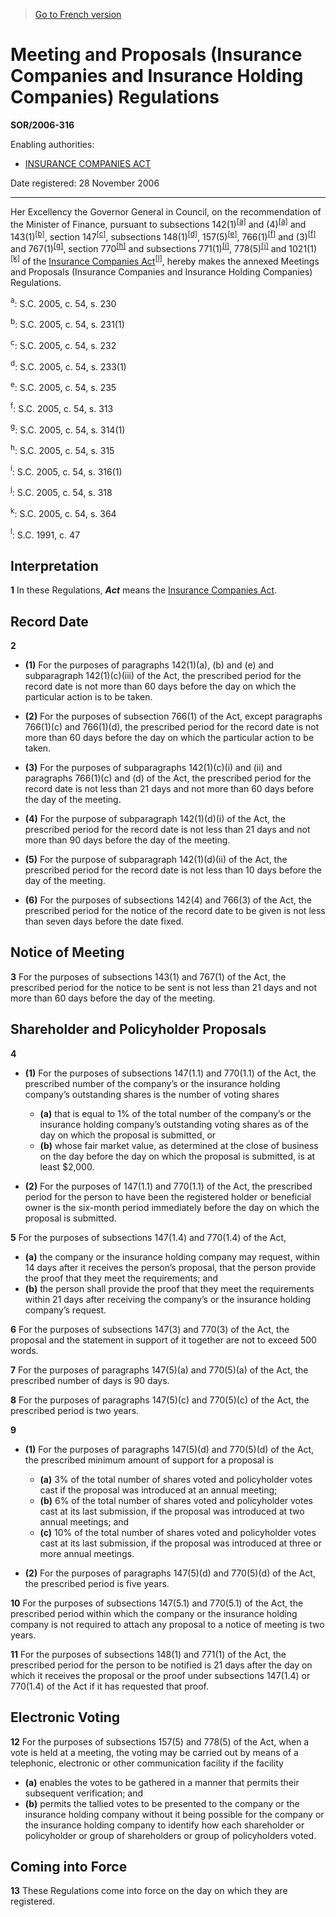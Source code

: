 > [Go to French version](/fr/Règlements/Décrets,%20ordonnances%20et%20règlements%20statutaires/2006/316.md)

# Meeting and Proposals (Insurance Companies and Insurance Holding Companies) Regulations

**SOR/2006-316**

Enabling authorities: 
- [INSURANCE COMPANIES ACT](/en/Acts/Statutes%20of%20Canada/1991/c.%2047.md)

Date registered: 28 November 2006

----------

Her Excellency the Governor General in Council, on the recommendation of the Minister of Finance, pursuant to subsections 142(1)<sup><a href='#a_e'>[a]</a></sup> and (4)<sup><a href='#a_e'>[a]</a></sup> and 143(1)<sup><a href='#b_e'>[b]</a></sup>, section 147<sup><a href='#c_e'>[c]</a></sup>, subsections 148(1)<sup><a href='#d_e'>[d]</a></sup>, 157(5)<sup><a href='#e_e'>[e]</a></sup>, 766(1)<sup><a href='#f_e'>[f]</a></sup> and (3)<sup><a href='#f_e'>[f]</a></sup> and 767(1)<sup><a href='#g_e'>[g]</a></sup>, section 770<sup><a href='#h_e'>[h]</a></sup> and subsections 771(1)<sup><a href='#i_e'>[i]</a></sup>, 778(5)<sup><a href='#j_e'>[j]</a></sup> and 1021(1)<sup><a href='#k_e'>[k]</a></sup> of the [Insurance Companies Act](/en/Acts/Statutes%20of%20Canada/1991/c.%2047.md)<sup><a href='#l_e'>[l]</a></sup>, hereby makes the annexed Meetings and Proposals (Insurance Companies and Insurance Holding Companies) Regulations.

<a name='a_e'><sup>a</sup></a>: S.C. 2005, c. 54, s. 230<br />

<a name='b_e'><sup>b</sup></a>: S.C. 2005, c. 54, s. 231(1)<br />

<a name='c_e'><sup>c</sup></a>: S.C. 2005, c. 54, s. 232<br />

<a name='d_e'><sup>d</sup></a>: S.C. 2005, c. 54, s. 233(1)<br />

<a name='e_e'><sup>e</sup></a>: S.C. 2005, c. 54, s. 235<br />

<a name='f_e'><sup>f</sup></a>: S.C. 2005, c. 54, s. 313<br />

<a name='g_e'><sup>g</sup></a>: S.C. 2005, c. 54, s. 314(1)<br />

<a name='h_e'><sup>h</sup></a>: S.C. 2005, c. 54, s. 315<br />

<a name='i_e'><sup>i</sup></a>: S.C. 2005, c. 54, s. 316(1)<br />

<a name='j_e'><sup>j</sup></a>: S.C. 2005, c. 54, s. 318<br />

<a name='k_e'><sup>k</sup></a>: S.C. 2005, c. 54, s. 364<br />

<a name='l_e'><sup>l</sup></a>: S.C. 1991, c. 47<br />




## Interpretation


**1** In these Regulations, ***Act*** means the [Insurance Companies Act](/en/Acts/Statutes%20of%20Canada/1991/c.%2047.md).




## Record Date


**2** 

- **(1)** For the purposes of paragraphs 142(1)(a), (b) and (e) and subparagraph 142(1)(c)(iii) of the Act, the prescribed period for the record date is not more than 60 days before the day on which the particular action is to be taken.

- **(2)** For the purposes of subsection 766(1) of the Act, except paragraphs 766(1)(c) and 766(1)(d), the prescribed period for the record date is not more than 60 days before the day on which the particular action to be taken.

- **(3)** For the purposes of subparagraphs 142(1)(c)(i) and (ii) and paragraphs 766(1)(c) and (d) of the Act, the prescribed period for the record date is not less than 21 days and not more than 60 days before the day of the meeting.

- **(4)** For the purpose of subparagraph 142(1)(d)(i) of the Act, the prescribed period for the record date is not less than 21 days and not more than 90 days before the day of the meeting.

- **(5)** For the purpose of subparagraph 142(1)(d)(ii) of the Act, the prescribed period for the record date is not less than 10 days before the day of the meeting.

- **(6)** For the purposes of subsections 142(4) and 766(3) of the Act, the prescribed period for the notice of the record date to be given is not less than seven days before the date fixed.




## Notice of Meeting


**3** For the purposes of subsections 143(1) and 767(1) of the Act, the prescribed period for the notice to be sent is not less than 21 days and not more than 60 days before the day of the meeting.




## Shareholder and Policyholder Proposals


**4** 

- **(1)** For the purposes of subsections 147(1.1) and 770(1.1) of the Act, the prescribed number of the company’s or the insurance holding company’s outstanding shares is the number of voting shares
	- **(a)** that is equal to 1% of the total number of the company’s or the insurance holding company’s outstanding voting shares as of the day on which the proposal is submitted, or
	- **(b)** whose fair market value, as determined at the close of business on the day before the day on which the proposal is submitted, is at least $2,000.

- **(2)** For the purposes of 147(1.1) and 770(1.1) of the Act, the prescribed period for the person to have been the registered holder or beneficial owner is the six-month period immediately before the day on which the proposal is submitted.



**5** For the purposes of subsections 147(1.4) and 770(1.4) of the Act,
- **(a)** the company or the insurance holding company may request, within 14 days after it receives the person’s proposal, that the person provide the proof that they meet the requirements; and
- **(b)** the person shall provide the proof that they meet the requirements within 21 days after receiving the company’s or the insurance holding company’s request.



**6** For the purposes of subsections 147(3) and 770(3) of the Act, the proposal and the statement in support of it together are not to exceed 500 words.



**7** For the purposes of paragraphs 147(5)(a) and 770(5)(a) of the Act, the prescribed number of days is 90 days.



**8** For the purposes of paragraphs 147(5)(c) and 770(5)(c) of the Act, the prescribed period is two years.



**9** 

- **(1)** For the purposes of paragraphs 147(5)(d) and 770(5)(d) of the Act, the prescribed minimum amount of support for a proposal is
	- **(a)** 3% of the total number of shares voted and policyholder votes cast if the proposal was introduced at an annual meeting;
	- **(b)** 6% of the total number of shares voted and policyholder votes cast at its last submission, if the proposal was introduced at two annual meetings; and
	- **(c)** 10% of the total number of shares voted and policyholder votes cast at its last submission, if the proposal was introduced at three or more annual meetings.

- **(2)** For the purposes of paragraphs 147(5)(d) and 770(5)(d) of the Act, the prescribed period is five years.



**10** For the purposes of subsections 147(5.1) and 770(5.1) of the Act, the prescribed period within which the company or the insurance holding company is not required to attach any proposal to a notice of meeting is two years.



**11** For the purposes of subsections 148(1) and 771(1) of the Act, the prescribed period for the person to be notified is 21 days after the day on which it receives the proposal or the proof under subsections 147(1.4) or 770(1.4) of the Act if it has requested that proof.




## Electronic Voting


**12** For the purposes of subsections 157(5) and 778(5) of the Act, when a vote is held at a meeting, the voting may be carried out by means of a telephonic, electronic or other communication facility if the facility
- **(a)** enables the votes to be gathered in a manner that permits their subsequent verification; and
- **(b)** permits the tallied votes to be presented to the company or the insurance holding company without it being possible for the company or the insurance holding company to identify how each shareholder or policyholder or group of shareholders or group of policyholders voted.




## Coming into Force


**13** These Regulations come into force on the day on which they are registered.


